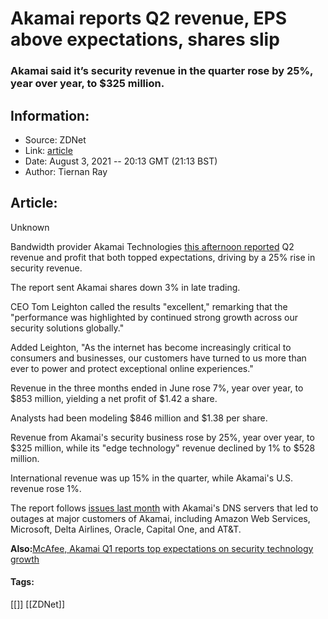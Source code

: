 # Akamai reports Q2 revenue, EPS above expectations, shares slip
### Akamai said it’s security revenue in the quarter rose by 25%, year over year, to $325 million.

## Information:
+ Source: ZDNet
+ Link: [article](https://www.zdnet.com/article/akamai-report-q2-revenue-eps-tk-expectations/)
+ Date: August 3, 2021 -- 20:13 GMT (21:13 BST)
+ Author: Tiernan Ray


## Article:
Unknown

Bandwidth provider Akamai Technologies [this afternoon reported](https://www.prnewswire.com/news-releases/akamai-reports-second-quarter-2021-financial-results-301347456.html) Q2 revenue and profit that both topped expectations, driving by a 25% rise in security revenue. 

The report sent Akamai shares down 3% in late trading. 

CEO Tom Leighton called the results "excellent," remarking that the "performance was highlighted by continued strong growth across our security solutions globally." 

Added Leighton, "As the internet has become increasingly critical to consumers and businesses, our customers have turned to us more than ever to power and protect exceptional online experiences."

Revenue in the three months ended in June rose 7%, year over year, to $853 million, yielding a net profit of $1.42 a share.

Analysts had been modeling $846 million and $1.38 per share.

Revenue from Akamai's security business rose by 25%, year over year, to $325 million, while its "edge technology" revenue declined by 1% to $528 million.






International revenue was up 15% in the quarter, while Akamai's U.S. revenue rose 1%. 

The report follows [issues last month](https://www.zdnet.com/article/akamai-has-trouble-and-the-internet-hiccups-up-again/) with Akamai's DNS servers that led to outages at major customers of Akamai, including Amazon Web Services, Microsoft, Delta Airlines, Oracle, Capital One, and AT&T. 

**Also:**[McAfee, Akamai Q1 reports top expectations on security technology growth](https://www.zdnet.com/article/mcafee-akamai-report-q1-results-tk-expectations/)





#### Tags:
[[]] [[ZDNet]]
